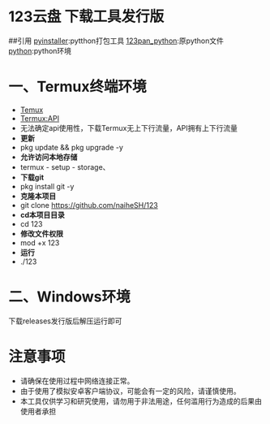 # 123云盘 下载工具发行版
##引用
[pyinstaller](https://github.com/pyinstaller/pyinstaller):pytthon打包工具
[123pan_python](https://github.com/naiheSH/123pan):原python文件
[python](https://www.python.org/):python环境

# 一、Termux终端环境
- [Temux](https://f-droid.org/en/packages/com.termux/)
- [Termux:API](https://f-droid.org/en/packages/com.termux.api/)
- 无法确定api使用性，下载Termux无上下行流量，API拥有上下行流量
- **更新**
- pkg update && pkg upgrade -y
- **允许访问本地存储**
- termux - setup - storage、
- **下载git**
- pkg install git -y
- **克隆本项目**
- git clone https://github.com/naiheSH/123
- **cd本项目目录**
- cd 123
- **修改文件权限**
- mod +x 123
- **运行**
- ./123
# 二、Windows环境
下载releases发行版后解压运行即可
# 注意事项

- 请确保在使用过程中网络连接正常。
- 由于使用了模拟安卓客户端协议，可能会有一定的风险，请谨慎使用。
- 本工具仅供学习和研究使用，请勿用于非法用途，任何滥用行为造成的后果由使用者承担